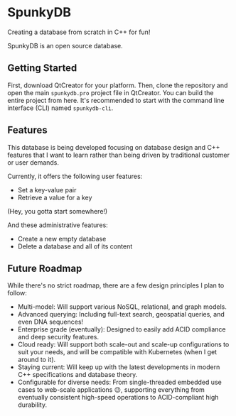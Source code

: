 # SpunkyDB
Creating a database from scratch in C++ for fun!

SpunkyDB is an open source database.

## Getting Started

First, download QtCreator for your platform. Then, clone the repository and open the main `spunkydb.pro` project file in QtCreator. You can build the entire project from here. It's recommended to start with the command line interface (CLI) named `spunkydb-cli`.

## Features

This database is being developed focusing on database design and C++ features that I want to learn rather than being driven by traditional customer or user demands.

Currently, it offers the following user features:

- Set a key-value pair
- Retrieve a value for a key

(Hey, you gotta start somewhere!)

And these administrative features:

- Create a new empty database
- Delete a database and all of its content

## Future Roadmap

While there's no strict roadmap, there are a few design principles I plan to follow:

- Multi-model: Will support various NoSQL, relational, and graph models.
- Advanced querying: Including full-text search, geospatial queries, and even DNA sequences!
- Enterprise grade (eventually): Designed to easily add ACID compliance and deep security features.
- Cloud ready: Will support both scale-out and scale-up configurations to suit your needs, and will be compatible with Kubernetes (when I get around to it).
- Staying current: Will keep up with the latest developments in modern C++ specifications and database theory.
- Configurable for diverse needs: From single-threaded embedded use cases to web-scale applications 😉, supporting everything from eventually consistent high-speed operations to ACID-compliant high durability.
